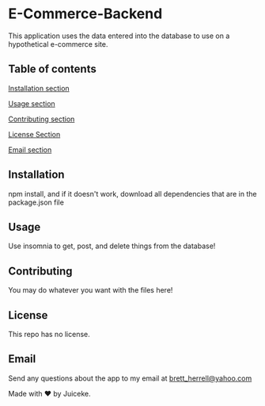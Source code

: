 # E-Commerce-Backend
  This application uses the data entered into the database to use on a hypothetical e-commerce site.

  ## Table of contents

  [Installation section](#Installation)
  
  [Usage section](#Usage)
  
  [Contributing section](#Contributing)

  [License Section](#License)

  [Email section](#Email)

  ## Installation
  npm install, and if it doesn't work, download all dependencies that are in the package.json file

  ## Usage
  Use insomnia to get, post, and delete things from the database!

  ## Contributing
  You may do whatever you want with the files here!
  
  ## License
  This repo has no license.

  ## Email
  Send any questions about the app to my email at [brett_herrell@yahoo.com](mailto:brett_herrell@yahoo.com)

  Made with ❤️ by Juiceke.
